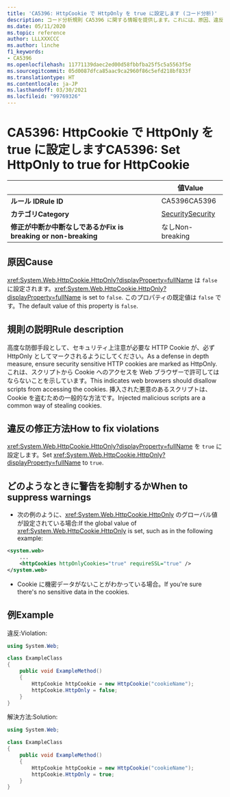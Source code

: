 ```yaml
---
title: 'CA5396: HttpCookie で HttpOnly を true に設定します (コード分析)'
description: コード分析規則 CA5396 に関する情報を提供します。これには、原因、違反の修正方法、およびそれを抑制するタイミングなどが含まれます。
ms.date: 05/11/2020
ms.topic: reference
author: LLLXXXCCC
ms.author: linche
f1_keywords:
- CA5396
ms.openlocfilehash: 11771139daec2ed00d58fbbfba25f5c5a5563f5e
ms.sourcegitcommit: 05d0087dfca85aac9ca2960f86c5efd218bf833f
ms.translationtype: HT
ms.contentlocale: ja-JP
ms.lasthandoff: 03/30/2021
ms.locfileid: "99769326"
---
```

# <a name="ca5396-set-httponly-to-true-for-httpcookie"></a><span data-ttu-id="8e1d6-103">CA5396: HttpCookie で HttpOnly を true に設定します</span><span class="sxs-lookup"><span data-stu-id="8e1d6-103">CA5396: Set HttpOnly to true for HttpCookie</span></span>

| | <span data-ttu-id="8e1d6-104">値</span><span class="sxs-lookup"><span data-stu-id="8e1d6-104">Value</span></span> |
|-|-|
| <span data-ttu-id="8e1d6-105">**ルール ID**</span><span class="sxs-lookup"><span data-stu-id="8e1d6-105">**Rule ID**</span></span> |<span data-ttu-id="8e1d6-106">CA5396</span><span class="sxs-lookup"><span data-stu-id="8e1d6-106">CA5396</span></span>|
| <span data-ttu-id="8e1d6-107">**カテゴリ**</span><span class="sxs-lookup"><span data-stu-id="8e1d6-107">**Category**</span></span> |[<span data-ttu-id="8e1d6-108">Security</span><span class="sxs-lookup"><span data-stu-id="8e1d6-108">Security</span></span>](security-warnings.md)|
| <span data-ttu-id="8e1d6-109">**修正が中断か中断なしであるか**</span><span class="sxs-lookup"><span data-stu-id="8e1d6-109">**Fix is breaking or non-breaking**</span></span> |<span data-ttu-id="8e1d6-110">なし</span><span class="sxs-lookup"><span data-stu-id="8e1d6-110">Non-breaking</span></span>|

## <a name="cause"></a><span data-ttu-id="8e1d6-111">原因</span><span class="sxs-lookup"><span data-stu-id="8e1d6-111">Cause</span></span>

<span data-ttu-id="8e1d6-112"><xref:System.Web.HttpCookie.HttpOnly?displayProperty=fullName> は `false` に設定されます。</span><span class="sxs-lookup"><span data-stu-id="8e1d6-112"><xref:System.Web.HttpCookie.HttpOnly?displayProperty=fullName> is set to `false`.</span></span> <span data-ttu-id="8e1d6-113">このプロパティの既定値は `false` です。</span><span class="sxs-lookup"><span data-stu-id="8e1d6-113">The default value of this property is `false`.</span></span>

## <a name="rule-description"></a><span data-ttu-id="8e1d6-114">規則の説明</span><span class="sxs-lookup"><span data-stu-id="8e1d6-114">Rule description</span></span>

<span data-ttu-id="8e1d6-115">高度な防御手段として、セキュリティ上注意が必要な HTTP Cookie が、必ず HttpOnly としてマークされるようにしてください。</span><span class="sxs-lookup"><span data-stu-id="8e1d6-115">As a defense in depth measure, ensure security sensitive HTTP cookies are marked as HttpOnly.</span></span> <span data-ttu-id="8e1d6-116">これは、スクリプトから Cookie へのアクセスを Web ブラウザーで許可してはならないことを示しています。</span><span class="sxs-lookup"><span data-stu-id="8e1d6-116">This indicates web browsers should disallow scripts from accessing the cookies.</span></span> <span data-ttu-id="8e1d6-117">挿入された悪意のあるスクリプトは、Cookie を盗むための一般的な方法です。</span><span class="sxs-lookup"><span data-stu-id="8e1d6-117">Injected malicious scripts are a common way of stealing cookies.</span></span>

## <a name="how-to-fix-violations"></a><span data-ttu-id="8e1d6-118">違反の修正方法</span><span class="sxs-lookup"><span data-stu-id="8e1d6-118">How to fix violations</span></span>

<span data-ttu-id="8e1d6-119"><xref:System.Web.HttpCookie.HttpOnly?displayProperty=fullName> を `true` に設定します。</span><span class="sxs-lookup"><span data-stu-id="8e1d6-119">Set <xref:System.Web.HttpCookie.HttpOnly?displayProperty=fullName> to `true`.</span></span>

## <a name="when-to-suppress-warnings"></a><span data-ttu-id="8e1d6-120">どのようなときに警告を抑制するか</span><span class="sxs-lookup"><span data-stu-id="8e1d6-120">When to suppress warnings</span></span>

- <span data-ttu-id="8e1d6-121">次の例のように、<xref:System.Web.HttpCookie.HttpOnly> のグローバル値が設定されている場合:</span><span class="sxs-lookup"><span data-stu-id="8e1d6-121">If the global value of <xref:System.Web.HttpCookie.HttpOnly> is set,  such as in the following example:</span></span>

```xml
<system.web>
    ...
    <httpCookies httpOnlyCookies="true" requireSSL="true" />
</system.web>
```

- <span data-ttu-id="8e1d6-122">Cookie に機密データがないことがわかっている場合。</span><span class="sxs-lookup"><span data-stu-id="8e1d6-122">If you're sure there's no sensitive data in the cookies.</span></span>

## <a name="example"></a><span data-ttu-id="8e1d6-123">例</span><span class="sxs-lookup"><span data-stu-id="8e1d6-123">Example</span></span>

<span data-ttu-id="8e1d6-124">違反:</span><span class="sxs-lookup"><span data-stu-id="8e1d6-124">Violation:</span></span>

```csharp
using System.Web;

class ExampleClass
{
    public void ExampleMethod()
    {
        HttpCookie httpCookie = new HttpCookie("cookieName");
        httpCookie.HttpOnly = false;
    }
}
```

<span data-ttu-id="8e1d6-125">解決方法:</span><span class="sxs-lookup"><span data-stu-id="8e1d6-125">Solution:</span></span>

```csharp
using System.Web;

class ExampleClass
{
    public void ExampleMethod()
    {
        HttpCookie httpCookie = new HttpCookie("cookieName");
        httpCookie.HttpOnly = true;
    }
}
```
